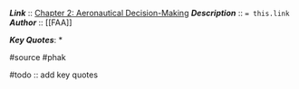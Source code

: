 ***Link***      :: [Chapter 2: Aeronautical Decision-Making](https://www.faa.gov/sites/faa.gov/files/regulations_policies/handbooks_manuals/aviation/phak/04_phak_ch2.pdf)
***Description***      :: `= this.link`
***Author*** :: [[FAA]]

***Key Quotes***:
* 

#source #phak 

#todo :: add key quotes

